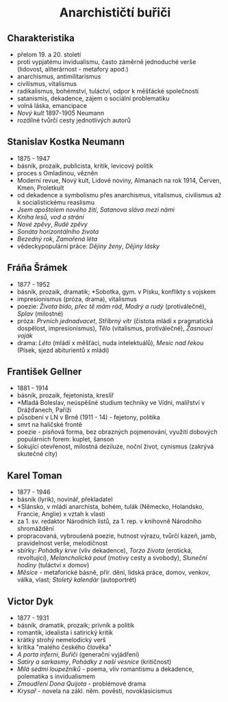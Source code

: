 # <div style="text-align: center">Anarchističtí buřiči</div>


## Charakteristika

- přelom 19. a 20. století
- proti vypjatému invidualismu, často záměrně jednoduché verše (lidovost, aliterárnost - metafory apod.)
- anarchismus, antimilitarismus
- civilismus, vitalismus
- radikalismus, bohémství, tuláctví, odpor k měšťácké společnosti
- satanismis, dekadence, zájem o sociální problematiku
- volná láska, emancipace
- *Nový kult* 1897-1905 Neumann
- rozdílné tvůrčí cesty jednotlivých autorů

## Stanislav Kostka Neumann

- 1875 - 1947
- básník, prozaik, publicista, kritik, levicový politik
- proces s Omladinou, vězněn
- Moderní revue, Nový kult, Lidové noviny, Almanach na rok 1914, Červen, Kmen, Proletkult
- od dekadence a symbolismu přes anarchismus, vitalismus, civilismus až k socialistickému reaslismu
- *Jsem apoštolem nového žití*, *Satanova sláva mezi námi*
- *Kniha lesů, vod a strání*
- *Nové zpěvy*, *Rudé zpěvy*
- *Sonáta horizontálního života*
- *Bezedný rok*, *Zamořená léta*
- vědeckypopulární práce: *Dějiny ženy*, *Dějiny lásky*

## Fráňa Šrámek

- 1877 - 1952
- básník, prozaik, dramatik; *Sobotka, gym. v Písku, konflikty s vojskem
- impresionismus (próza, drama), vitalismus
- poezie: *Života bído, přec tě mám rád*, *Modrý a rudý* (protiválečné), *Splav* (milostné)
- próza: *Prvních jednadvacet*, *Stříbrný vítr* (čistota mládí x pragmatická dospělost, impresionismus), *Tělo* (vitalismus, protiválečné), *Žasnoucí voják*
- drama: *Léto* (mládí x měšťáci, nuda intelektuálů), *Mesíc nad řekou* (Písek, sjezd abiturientů x mládí)

## František Gellner
- 1881 - 1914
- básník, prozaik, fejetonista, kreslíř
- *Mladá Boleslav, neúspěšné studium techniky ve Vídni, malířství v Drážďanech, Paříži
- působení v LN v Brně (1911 - 14) - fejetony, politika
- smrt na haličské frontě
- poezie - písňová forma, bez obrazných pojmenování, využití dobových populárních forem: kuplet, šanson
- šokující otevřenost, milostná deziluze, noční život, cynismus (zakrývá skutečné city)

## Karel Toman
- 1877 - 1946
- básník (lyrik), novinář, překladatel
- *Slánsko, v mládí anarchista, bohém, tulák (Německo, Holandsko, Francie, Anglie) x vztah k vlasti
- za 1. sv. redaktor Národních listů, za 1. rep. v knihovně Národního shromáždění
- propracovaná, vybroušená poezie, hutnost výrazu, tvůrčí kázeň, jamb, pravidelnost verše, melodičnost
- sbírky: *Pohádky krve* (vliv dekadence), *Torzo života* (erotická, revoltující), *Melancholická pouť* (motivy cesty a svobody), *Sluneční hodiny* (tuláctví x domov)
- *Měsíce* - metaforické básně, přír. dění, lidská práce, domov, venkov, válka, vlast; *Stoletý kalendár* (autoportrét)

## Victor Dyk
- 1877 - 1931
- básník, dramatik, prozaik; prívník a politik
- romantik, idealista i satirický kritik
- krátký strohý nemelodický verš
- kritika "malého českého člověka"
- *A porta inferni*, *Buřiči* (generační vyjádření)
- *Satiry a sarkasmy*, *Pohádky z naší vesnice* (kritičnost)
- *Milá sedmi loupežníků* - poema, vliv romantismu a dekadence, polematika s invidualismem
- *Zmoudření Dona Quijota* - problémové drama
- *Krysař* - novela na zákl. něm. pověsti, novoklasicismus
